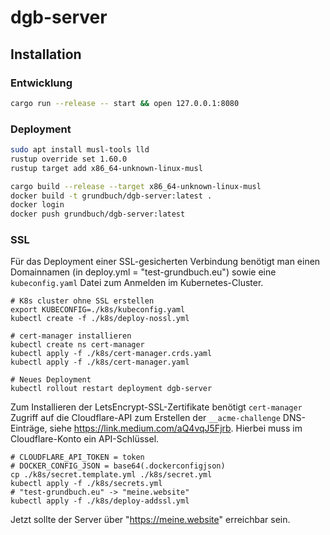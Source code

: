 # dgb-server

## Installation

### Entwicklung 

```sh
cargo run --release -- start && open 127.0.0.1:8080
```

### Deployment

```sh
sudo apt install musl-tools lld
rustup override set 1.60.0
rustup target add x86_64-unknown-linux-musl

cargo build --release --target x86_64-unknown-linux-musl
docker build -t grundbuch/dgb-server:latest .
docker login
docker push grundbuch/dgb-server:latest
```

### SSL

Für das Deployment einer SSL-gesicherten Verbindung benötigt 
man einen Domainnamen (in deploy.yml = "test-grundbuch.eu")
sowie eine `kubeconfig.yaml` Datei zum Anmelden im Kubernetes-Cluster.

```
# K8s cluster ohne SSL erstellen
export KUBECONFIG=./k8s/kubeconfig.yaml
kubectl create -f ./k8s/deploy-nossl.yml

# cert-manager installieren
kubectl create ns cert-manager
kubectl apply -f ./k8s/cert-manager.crds.yaml
kubectl apply -f ./k8s/cert-manager.yaml

# Neues Deployment
kubectl rollout restart deployment dgb-server
```

Zum Installieren der LetsEncrypt-SSL-Zertifikate benötigt `cert-manager`
Zugriff auf die Cloudflare-API zum Erstellen der `__acme-challenge` DNS-Einträge, 
siehe https://link.medium.com/aQ4vqJ5Fjrb. Hierbei muss im 
Cloudflare-Konto ein API-Schlüssel.

```
# CLOUDFLARE_API_TOKEN = token
# DOCKER_CONFIG_JSON = base64(.dockerconfigjson)
cp ./k8s/secret.template.yml ./k8s/secret.yml
kubectl apply -f ./k8s/secrets.yml
# "test-grundbuch.eu" -> "meine.website"
kubectl apply -f ./k8s/deploy-addssl.yml
```

Jetzt sollte der Server über "https://meine.website" erreichbar 
sein.